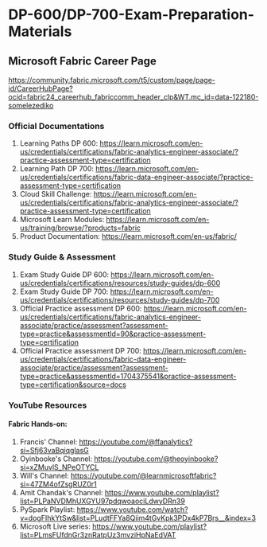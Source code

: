 # DP-600/DP-700-Exam-Preparation-Materials

## Microsoft Fabric Career Page
https://community.fabric.microsoft.com/t5/custom/page/page-id/CareerHubPage?ocid=fabric24_careerhub_fabriccomm_header_clp&WT.mc_id=data-122180-somelezediko

### Official Documentations 

1. Learning Paths DP 600: https://learn.microsoft.com/en-us/credentials/certifications/fabric-analytics-engineer-associate/?practice-assessment-type=certification
2. Learning Path DP 700: https://learn.microsoft.com/en-us/credentials/certifications/fabric-data-engineer-associate/?practice-assessment-type=certification
3. Cloud Skill Challenge:  https://learn.microsoft.com/en-us/credentials/certifications/fabric-analytics-engineer-associate/?practice-assessment-type=certification
4. Microsoft Learn Modules: https://learn.microsoft.com/en-us/training/browse/?products=fabric
5. Product Documentation: https://learn.microsoft.com/en-us/fabric/


### Study Guide & Assessment
1. Exam Study Guide DP 600: https://learn.microsoft.com/en-us/credentials/certifications/resources/study-guides/dp-600
2. Exam Study Guide DP 700: https://learn.microsoft.com/en-us/credentials/certifications/resources/study-guides/dp-700
3. Official Practice assessment DP 600: https://learn.microsoft.com/en-us/credentials/certifications/fabric-analytics-engineer-associate/practice/assessment?assessment-type=practice&assessmentId=90&practice-assessment-type=certification
4. Official Practice assessment DP 700: https://learn.microsoft.com/en-us/credentials/certifications/fabric-data-engineer-associate/practice/assessment?assessment-type=practice&assessmentId=1704375541&practice-assessment-type=certification&source=docs


### YouTube Resources 
#### Fabric Hands-on: 
1. Francis' Channel: https://youtube.com/@ffanalytics?si=Sfj63vaBqiqglasG
2. Oyinbooke's Channel: https://youtube.com/@theoyinbooke?si=xZMuvlS_NPeOTYCL
3. Will's Channel: https://youtube.com/@learnmicrosoftfabric?si=47ZM4ofZsgRUZ0r1
4. Amit Chandak's Channel: https://www.youtube.com/playlist?list=PLPaNVDMhUXGYU97pdqwoaociLdwyDRn39
5. PySpark Playlist: https://www.youtube.com/watch?v=dogFIhkYtSw&list=PLudtFFYa8Qiim4tGvKpk3PDx4kP7Brs__&index=3
6. Microsoft Live series: https://www.youtube.com/playlist?list=PLmsFUfdnGr3znRatpUz3mvziHpNaEdVAT





